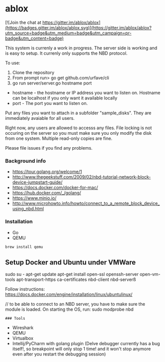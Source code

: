 # ablox

[![Join the chat at https://gitter.im/ablox/ablox](https://badges.gitter.im/ablox/ablox.svg)](https://gitter.im/ablox/ablox?utm_source=badge&utm_medium=badge&utm_campaign=pr-badge&utm_content=badge)

This system is currenly a work in progress. The server side is working and is easy to setup. It currenly only supports the NBD protocol.

To use:
1. Clone the repository
2. From prompt run>  go get github.com/urfave/cli
3. go run server/server.go hostname port
- hostname - the hostname or IP address you want to listen on. Hostname can be localhost if you only want it available locally
- port - The port you want to listen on.

Put any files you want to attach in a subfolder "sample_disks". They are immediately avaiable for all users.

Right now, any users are allowed to accesss any files. File locking is not occuring on the server so you must make sure you only modify the disk from one system. Multiple read-only copies are fine.

Please file issues if you find any problems.

### Background info
* https://tour.golang.org/welcome/1
* http://www.thegeekstuff.com/2009/02/nbd-tutorial-network-block-device-jumpstart-guide/
* https://docs.docker.com/docker-for-mac/
* https://hub.docker.com/_/golang/
* https://www.minio.io/
* http://www.microhowto.info/howto/connect_to_a_remote_block_device_using_nbd.html

### Installation

* Go
* QEMU
```sh
brew install qemu
```

## Setup Docker and Ubuntu under VMWare

sudo su -
apt-get update
apt-get install open-ssl openssh-server open-vm-tools apt-transport-https ca-certificates nbd-client nbd-serverß

Follow instructions: https://docs.docker.com/engine/installation/linux/ubuntulinux/

// to be able to connect to an NBD server, you have to make sure the module is loaded. On starting the OS, run:
sudo modprobe nbd



	### Tools
* Wireshark
* QEMU
* Virtualbox
* Intellij/PyCharm with golang plugin (Delve debugger currently has a bug itself!, so breakpoint will only stop 1 time! and it won't stop anymore even after you restart the debugging session)
